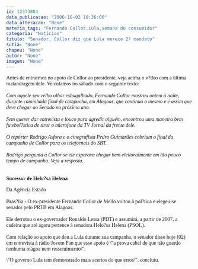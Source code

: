 ```yaml
---
id: 12373084
data_publicacao: "2006-10-02 10:36:00"
data_alteracao: "None"
materia_tags: "Fernando Collor,Lula,semana do consumidor"
categoria: "Notícias"
titulo: "Senador, Collor diz que Lula merece 2º mandato"
sutia: "None"
chapeu: "None"
autor: "None"
imagem: "None"
---
```

<p><P><FONT face=Verdana>Antes de entrarmos no apoio de Collor ao presidente, veja acima o v?deo com a última malandragem dele. Veiculamos no sábado com o seguinte texto:<BR><BR><EM>Com aquele seu velho olhar esbugalhado, Fernando Collor mostrou ontem à noite, durante caminhada final de campanha, em Alagoas, que continua o mesmo e é assim que deve chegar ao Senado no próximo ano.<BR><BR>Sem querer dar entrevista e louco para agredir alguém, encontrou uma maneira bem futebol?stica de tirar o microfone da TV Jornal da frente dele. <BR><BR>O repórter Rodrigo Asfora e o cinegrafista Pedro Guimarães cobriam o final da campanha de Collor para os telejornais do SBT.<BR><BR>Rodrigo pergunta a Collor se ele esperava chegar bem eleitoralmente em tão pouco tempo de campanha. Veja a resposta.<BR><BR></EM><STRONG><BR>Sucessor de Helo?sa Helena</STRONG></FONT></P></p>
<p><P><FONT face=Verdana>Da Agência Estado<BR><BR>Bras?lia - O ex-presidente Fernando Collor de Mello voltou à pol?tica e elegeu-se senador pelo PRTB em Alagoas.<BR><BR>Ele derrotou o ex-governador Ronaldo Lessa (PDT) e assumirá, a partir de 2007, a cadeira que até agora pertence à senadora Helo?sa Helena (PSOL). <BR><BR>Com relação ao apoio que deu a Lula durante sua campanha, o senador disse hoje (02) em entrevista à rádio Jovem Pan que esse apoio é \"a prova cabal de que não guardo nenhuma mágoa nem ressentimento\".</FONT></P></p>
<p><P><FONT face=Verdana>\"O governo Lula tem demonstrado mais acertos do que erros\", concluiu.</FONT></P> </p>
